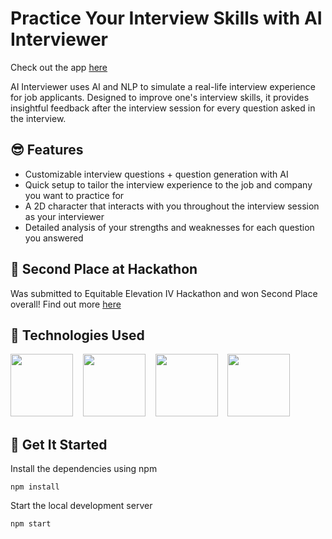 # Practice Your Interview Skills with AI Interviewer

Check out the app [here]([https://youtu.be/IhgPMYOuMS4?si=hTZ6yYtVgR4W5OUo&t=28](https://interview-evaluator.vercel.app/))

AI Interviewer uses AI and NLP to simulate a real-life interview experience for job applicants.
Designed to improve one's interview skills, it provides insightful feedback after the interview session for every question asked in the interview.

## 😎 Features
* Customizable interview questions + question generation with AI
* Quick setup to tailor the interview experience to the job and company you want to practice for
* A 2D character that interacts with you throughout the interview session as your interviewer
* Detailed analysis of your strengths and weaknesses for each question you answered

## 🥇 Second Place at Hackathon

Was submitted to Equitable Elevation IV Hackathon and won Second Place overall! Find out more [here](https://devpost.com/software/ai-interviewer)

## 📝 Technologies Used

<img src="https://www.datocms-assets.com/98835/1684410508-image-7.png" width="100px" />&nbsp;&nbsp;&nbsp;&nbsp;<img src="https://seeklogo.com/images/M/material-ui-logo-5BDCB9BA8F-seeklogo.com.png" width="100px" />&nbsp;&nbsp;&nbsp;&nbsp;<img src="https://static.vecteezy.com/system/resources/previews/022/227/364/non_2x/openai-chatgpt-logo-icon-free-png.png" width="100px" />&nbsp;&nbsp;&nbsp;&nbsp;<img src="https://assets.vercel.com/image/upload/front/favicon/vercel/180x180.png" width="100px" />

## 🍎 Get It Started

Install the dependencies using npm
```shell
npm install
```

Start the local development server
```shell
npm start
```
